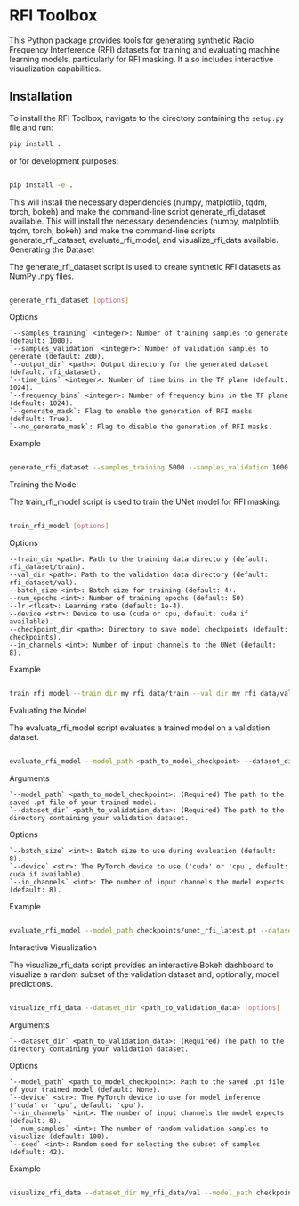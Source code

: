 # RFI Toolbox

This Python package provides tools for generating synthetic Radio Frequency Interference (RFI) datasets for training and evaluating machine learning models, particularly for RFI masking. It also includes interactive visualization capabilities.

## Installation

To install the RFI Toolbox, navigate to the directory containing the `setup.py` file and run:

```bash
pip install .
```
or for development purposes:

```bash

pip install -e .
```

This will install the necessary dependencies (numpy, matplotlib, tqdm, torch, bokeh) and make the command-line script generate_rfi_dataset available.
This will install the necessary dependencies (numpy, matplotlib, tqdm, torch, bokeh) and make the command-line scripts generate_rfi_dataset, evaluate_rfi_model, and visualize_rfi_data available.
Generating the Dataset

The generate_rfi_dataset script is used to create synthetic RFI datasets as NumPy .npy files.

```bash

generate_rfi_dataset [options]
```
Options

    `--samples_training` <integer>: Number of training samples to generate (default: 1000).
    `--samples_validation` <integer>: Number of validation samples to generate (default: 200).
    `--output_dir` <path>: Output directory for the generated dataset (default: rfi_dataset).
    `--time_bins` <integer>: Number of time bins in the TF plane (default: 1024).
    `--frequency_bins` <integer>: Number of frequency bins in the TF plane (default: 1024).
    `--generate_mask`: Flag to enable the generation of RFI masks (default: True).
    `--no_generate_mask`: Flag to disable the generation of RFI masks.

Example
```bash

generate_rfi_dataset --samples_training 5000 --samples_validation 1000 --output_dir my_rfi_data --time_bins 512 --frequency_bins 512
```

Training the Model

The train_rfi_model script is used to train the UNet model for RFI masking.

```bash

train_rfi_model [options]
```
Options

    --train_dir <path>: Path to the training data directory (default: rfi_dataset/train).
    --val_dir <path>: Path to the validation data directory (default: rfi_dataset/val).
    --batch_size <int>: Batch size for training (default: 4).
    --num_epochs <int>: Number of training epochs (default: 50).
    --lr <float>: Learning rate (default: 1e-4).
    --device <str>: Device to use (cuda or cpu, default: cuda if available).
    --checkpoint_dir <path>: Directory to save model checkpoints (default: checkpoints).
    --in_channels <int>: Number of input channels to the UNet (default: 8).

Example
```bash

train_rfi_model --train_dir my_rfi_data/train --val_dir my_rfi_data/val --num_epochs 100 --batch_size 8 --lr 5e-5 --device cuda
```
Evaluating the Model

The evaluate_rfi_model script evaluates a trained model on a validation dataset.

```bash

evaluate_rfi_model --model_path <path_to_model_checkpoint> --dataset_dir <path_to_validation_data> [options]
```
Arguments

    `--model_path` <path_to_model_checkpoint>: (Required) The path to the saved .pt file of your trained model.
    `--dataset_dir` <path_to_validation_data>: (Required) The path to the directory containing your validation dataset.

Options

    `--batch_size` <int>: Batch size to use during evaluation (default: 8).
    `--device` <str>: The PyTorch device to use ('cuda' or 'cpu', default: cuda if available).
    `--in_channels` <int>: The number of input channels the model expects (default: 8).

Example
```bash

evaluate_rfi_model --model_path checkpoints/unet_rfi_latest.pt --dataset_dir my_rfi_data/val --batch_size 16 --device cuda
```
Interactive Visualization

The visualize_rfi_data script provides an interactive Bokeh dashboard to visualize a random subset of the validation dataset and, optionally, model predictions.

```bash

visualize_rfi_data --dataset_dir <path_to_validation_data> [options]
```
Arguments

    `--dataset_dir` <path_to_validation_data>: (Required) The path to the directory containing your validation dataset.

Options

    `--model_path` <path_to_model_checkpoint>: Path to the saved .pt file of your trained model (default: None).
    `--device` <str>: The PyTorch device to use for model inference ('cuda' or 'cpu', default: 'cpu').
    `--in_channels` <int>: The number of input channels the model expects (default: 8).
    `--num_samples` <int>: The number of random validation samples to visualize (default: 100).
    `--seed` <int>: Random seed for selecting the subset of samples (default: 42).

Example
```bash

visualize_rfi_data --dataset_dir my_rfi_data/val --model_path checkpoints/unet_rfi_best.pt --device cuda --num_samples 50
```
